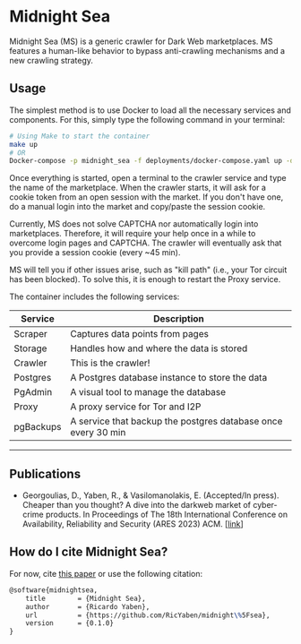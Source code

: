 # Midnight Sea

Midnight Sea (MS) is a generic crawler for Dark Web marketplaces.
MS features a human-like behavior to bypass anti-crawling mechanisms and a new crawling strategy.

## Usage

The simplest method is to use Docker to load all the necessary services and components.
For this, simply type the following command in your terminal:

```bash
# Using Make to start the container
make up
# OR
Docker-compose -p midnight_sea -f deployments/docker-compose.yaml up -d --build
```

Once everything is started, open a terminal to the crawler service and type the name of the marketplace.
When the crawler starts, it will ask for a cookie token from an open session with the market. If you don't have one, do a manual login into the market and copy/paste the session cookie.

Currently, MS does not solve CAPTCHA nor automatically login into marketplaces. Therefore, it will require your help once in a while to overcome login pages and CAPTCHA. The crawler will eventually ask that you provide a session cookie (every ~45 min).

MS will tell you if other issues arise, such as "kill path" (i.e., your Tor circuit has been blocked). To solve this, it is enough to restart the Proxy service.

The container includes the following services:

<div align="center">

| Service   | Description                                                   |
| --------- | ------------------------------------------------------------- |
| Scraper   | Captures data points from pages                               |
| Storage   | Handles how and where the data is stored                      |
| Crawler   | This is the crawler!                                          |
| Postgres  | A Postgres database instance to store the data                |
| PgAdmin   | A visual tool to manage the database                          |
| Proxy     | A proxy service for Tor and I2P                               |
| pgBackups | A service that backup the postgres database once every 30 min |

</div>

---

## Publications

- Georgoulias, D., Yaben, R., & Vasilomanolakis, E. (Accepted/In press). Cheaper than you thought? A dive into the darkweb market of cyber-crime products. In Proceedings of The 18th International Conference on Availability, Reliability and Security (ARES 2023) ACM. [[link](https://orbit.dtu.dk/en/publications/cheaper-than-you-thought-a-dive-into-the-darkweb-market-of-cyber-)]

## How do I cite Midnight Sea?

For now, cite [this paper](https://orbit.dtu.dk/en/publications/cheaper-than-you-thought-a-dive-into-the-darkweb-market-of-cyber-) or use the following citation:

```latex
@software{midnightsea,
	title        = {Midnight Sea},
	author       = {Ricardo Yaben},
	url          = {https://github.com/RicYaben/midnight\%5Fsea},
	version      = {0.1.0}
}
```
